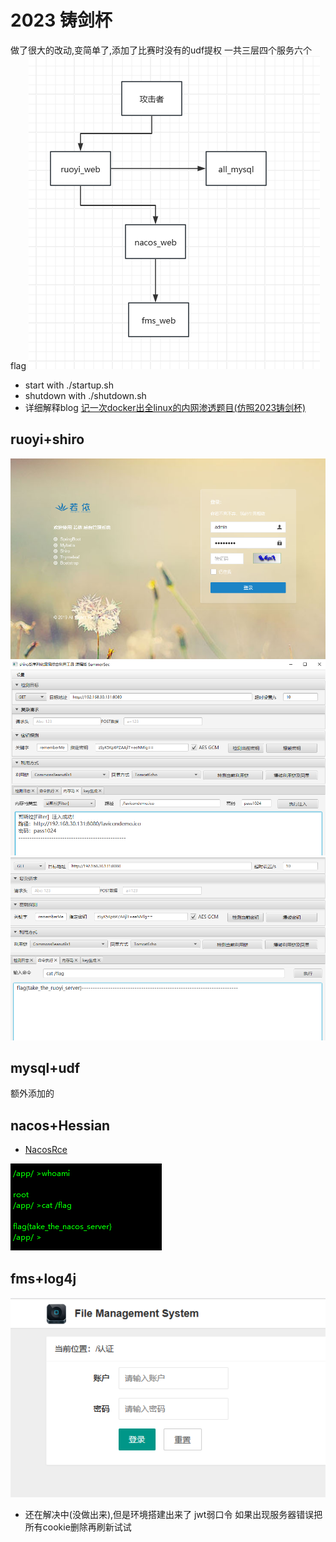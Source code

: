 # 2023 铸剑杯
做了很大的改动,变简单了,添加了比赛时没有的udf提权
一共三层四个服务六个flag
![](.README_images/19634791.png)
- start with ./startup.sh
- shutdown with ./shutdown.sh
- 详细解释blog [记一次docker出全linux的内网渗透题目(仿照2023铸剑杯)](https://www.cnblogs.com/thebeastofwar/p/17955397)
## ruoyi+shiro
![](.README_images/031aaad1.png)
![](.README_images/66cee474.png)
![](.README_images/2f1ac0a3.png)
## mysql+udf
额外添加的
## nacos+Hessian
- [NacosRce](https://github.com/c0olw/NacosRce)

![](.README_images/3ef9a697.png)
## fms+log4j
![](.README_images/da078fc4.png)
- 还在解决中(没做出来),但是环境搭建出来了
jwt弱口令
如果出现服务器错误把所有cookie删除再刷新试试
